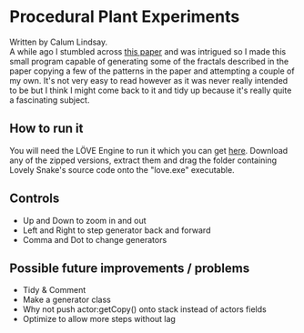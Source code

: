 # Procedural Plant Experiments
Written by Calum Lindsay.  
 A while ago I stumbled across [this paper](http://algorithmicbotany.org/papers/lsfp.pdf) and was intrigued so I made this small program capable of generating some of the fractals described in the paper copying a few of the patterns in the paper and attempting a couple of my own. It's not very easy to read however as it was never really intended to be but I think I might come back to it and tidy up because it's really quite a fascinating subject.

## How to run it
You will need the LÖVE Engine to run it which you can get [here](https://love2d.org "LÖVE 2D's Homepage"). Download any of the zipped versions, extract them and drag the folder containing Lovely Snake's source code onto the "love.exe" executable.

## Controls
- Up and Down to zoom in and out
- Left and Right to step generator back and forward
- Comma and Dot to change generators

## Possible future improvements / problems
- Tidy & Comment 
- Make a generator class
- Why not push actor:getCopy() onto stack instead of actors fields
- Optimize to allow more steps without lag